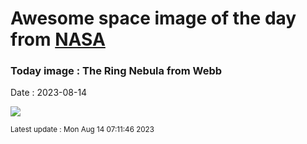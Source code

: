 
# Awesome space image of the day from [NASA](https://api.nasa.gov/)

### Today image : The Ring Nebula from Webb
Date : 2023-08-14

![](https://apod.nasa.gov/apod/image/2308/M57_JwstKong_960.jpg)

<small>Latest update : Mon Aug 14 07:11:46 2023</small>
        
